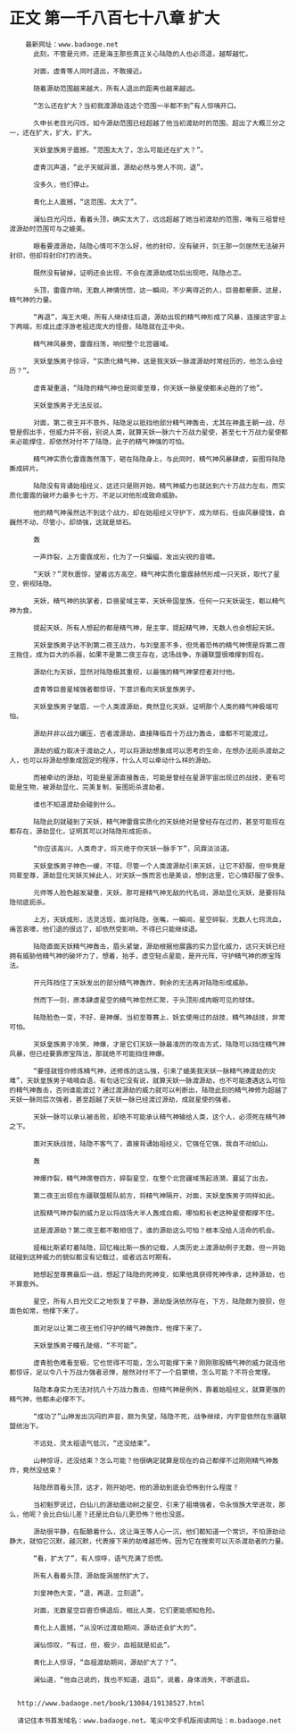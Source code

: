 # 正文 第一千八百七十八章 扩大
        最新网址：www.badaoge.net
          此刻，不管是元师，还是海王那些真正关心陆隐的人也必须退，越帮越忙。
      
          对面，虚青等人同时退出，不敢接近。
      
          随着源劫范围越来越大，所有人退出的距离也越来越远。
      
          “怎么还在扩大？当初我渡源劫连这个范围一半都不到”有人惊咦开口。
      
          久申长老目光闪烁，如今源劫范围已经超越了他当初渡劫时的范围，超出了大概三分之一，还在扩大，扩大，扩大。
      
          天妖皇族男子震撼，“范围太大了，怎么可能还在扩大？”。
      
          虚青沉声道，“此子天赋异禀，源劫必然与旁人不同，退”。
      
          没多久，他们停止。
      
          青化上人震撼，“这范围，太大了”。
      
          澜仙目光闪烁，看着头顶，确实太大了，远远超越了她当初渡劫的范围，唯有三祖曾经渡源劫时范围可与之媲美。
      
          眼看要渡源劫，陆隐心情可不怎么好，他的封印，没有破开，剑王那一剑居然无法破开封印，但却将封印打的消失。
      
          既然没有破掉，证明还会出现，不会在渡源劫成功后出现吧，陆隐忐忑。
      
          头顶，雷霆炸响，无数人神情恍惚，这一瞬间，不少离得近的人，巨兽都晕厥，这是，精气神的力量。
      
          “再退”，海王大喝，所有人继续往后退，源劫出现的精气神形成了风暴，连接这宇宙上下两端，形成比虚浮游老祖还庞大的怪兽，陆隐就在正中央。
      
          精气神风暴旁，雷霆扫荡，响彻整个北宫疆域。
      
          天妖皇族男子惊讶，“实质化精气神，这是我天妖一脉渡源劫时常经历的，他怎么会经历？”。
      
          虚青凝重道，“陆隐的精气神也是同辈至尊，你天妖一脉星使都未必胜的了他”。
      
          天妖皇族男子无法反驳。
      
          对面，第二夜王并不意外，陆隐足以抵挡他部分精气神轰击，尤其在神蛊王朝一战，尽管是假出手，但威力并不弱，别说人类，就算天妖一脉六十万战力星使，甚至七十万战力星使都未必能撑住，却依然对付不了陆隐，此子的精气神强的可怕。
      
          精气神实质化雷霆轰然落下，砸在陆隐身上，与此同时，精气神风暴肆虐，妄图将陆隐撕成碎片。
      
          陆隐没有背诵始祖经义，这还只是刚开始，精气神威力也就达到六十万战力左右，而实质化雷霆的破坏力最多七十万，不足以对他形成致命威胁。
      
          他的精气神虽然达不到这个战力，却在始祖经义守护下，成为顽石，任由风暴侵蚀，自巍然不动，尽管小，却顽强，这就是顽石。
      
          轰
      
          一声炸裂，上方雷霆成形，化为了一只蝙蝠，发出尖锐的音啸。
      
          “天妖？”灵秋震惊，望着远方高空，精气神实质化雷霆赫然形成一只天妖，取代了星空，俯视陆隐。
      
          天妖，精气神的执掌者，巨兽星域主宰，天妖帝国皇族，任何一只天妖诞生，都以精气神为食。
      
          提起天妖，所有人想起的都是精气神，是主宰，提起精气神，无数人也会想起天妖。
      
          天妖皇族男子达不到第二夜王战力，与刘皇差不多，但凭着恐怖的精气神愣是将第二夜王拖住，成为巨大的杀器，如果不是第二夜王存在，这场战争，东疆联盟很难撑到现在。
      
          源劫化为天妖，显然对陆隐极其重视，以最强的精气神掌控者对付他。
      
          虚青等巨兽星域强者都惊讶，下意识看向天妖皇族男子。
      
          天妖皇族男子皱眉，一个人类渡源劫，竟然显化天妖，证明那个人类的精气神极端可怕。
      
          源劫并非以战力碾压，否者渡源劫，直接降临百十万战力轰击，谁都不可能渡过。
      
          源劫的威力取决于渡劫之人，可以将源劫想象成可以思考的生命，在想办法扼杀渡劫之人，也可以将源劫想象成固定的程序，什么人可以牵动什么样的源劫。
      
          而被牵动的源劫，可能是星源直接轰击，可能是曾经在星源宇宙出现过的战技，更有可能是生物，被源劫显化，完美复制，妄图扼杀渡劫者。
      
          谁也不知道渡劫会碰到什么。
      
          陆隐此刻就碰到了天妖，精气神雷霆实质化的天妖绝对是曾经存在过的，甚至可能现在都存在，源劫显化，证明其可以对陆隐形成扼杀。
      
          “你应该高兴，人类奇才，将灭绝于你天妖一脉手下”，凤霖淡淡道。
      
          天妖皇族男子神色一缓，不错，尽管一个人类渡源劫引来天妖，让它不舒服，但毕竟是同辈至尊，源劫显化天妖灭掉此人，对天妖一族而言也是美谈，想到这里，它心情舒服了很多。
      
          元师等人脸色越发凝重，天妖，那可是精气神无敌的代名词，源劫显化天妖，是要将陆隐彻底扼杀。
      
          上方，天妖成形，活灵活现，面对陆隐，张嘴，一瞬间，星空碎裂，无数人七窍流血，痛苦哀嚎，他们退的很远了，却依然受影响，不得已只能继续退。
      
          陆隐直面天妖精气神轰击，眉头紧皱，源劫根据他展露的实力显化威力，这只天妖已经拥有威胁他精气神的破坏力了，想着，抬手，虚空轻点星能，是开元阵，守护精气神的原宝阵法。
      
          开元阵挡住了天妖发出的部分精气神轰炸，剩余的无法再对陆隐形成威胁。
      
          然而下一刻，原本肆虐星空的精气神忽然汇聚，于头顶形成肉眼可见的球体。
      
          陆隐脸色一变，不好，是神爆，当初至尊赛上，妖玄使用过的战技，精气神战技，非常可怕。
      
          天妖皇族男子冷笑，神爆，才是它们天妖一脉最凌厉的攻击方式，陆隐可以挡住精气神风暴，但已经要靠原宝阵法，那就绝不可能挡住神爆。
      
          “要怪就怪你修炼精气神，还修炼的这么强，引来了媲美我天妖一脉精气神渡劫的灾难”，天妖皇族男子喃喃自语，有句话它没有说，就算天妖一脉渡源劫，也不可能遭遇这么可怕的精气神轰击，否则谁能渡过？通过渡源劫的威力就可以判断出，陆隐此刻的精气神修为超越了天妖一脉同层次强者，甚至超越了天妖一脉已经渡过源劫，成就星使的强者。
      
          天妖一脉可以承认被击败，却绝不可能承认精气神输给人类，这个人，必须死在精气神之下。
      
          面对天妖战技，陆隐不客气了，直接背诵始祖经义，它强任它强，我自不动如山。
      
          轰
      
          神爆炸裂，精气神席卷四方，碎裂星空，在整个北宫疆域荡起涟漪，蔓延了出去。
      
          第二夜王出现在东疆联盟舰队前方，将精气神隔开，对面，天妖皇族男子同样如此。
      
          这股精气神炸裂的威力足以将战场大半人轰成白痴，哪怕和长老这种星使都撑不住。
      
          这是渡源劫？第二夜王都不敢相信了，谁的源劫这么可怕？根本没给人活命的机会。
      
          娅梅比斯紧盯着陆隐，回忆梅比斯一族的记载，人类历史上渡源劫例子无数，但一开始就碰到这种威力的貌似都没有记载过，或者远古时期有。
      
          她想起至尊赛最后一战，想起了陆隐的死神变，如果他真获得死神传承，这种源劫，也不算意外。
      
          星空，所有人目光交汇之地恢复了平静，源劫旋涡依然存在，下方，陆隐颇为狼狈，但面色如常，他撑下来了。
      
          面对足以让第二夜王他们守护的精气神轰炸，他撑下来了。
      
          天妖皇族男子瞳孔陡缩，“不可能”。
      
          虚青脸色难看至极，它也觉得不可能，怎么可能撑下来？刚刚那股精气神的威力就连他都惊讶，足以令八十万战力强者忌惮，居然对付不了一个启蒙境，怎么可能？不符合常理。
      
          陆隐本身实力无法对抗八十万战力轰击，但精气神是例外，靠着始祖经义，就算更强的精气神，他都未必撑不下。
      
          “成功了”山神发出沉闷的声音，颇为失望，陆隐不死，战争继续，内宇宙依然在东疆联盟统治下。
      
          不远处，灵太祖语气低沉，“还没结束”。
      
          山神惊讶，还没结束？怎么可能？他很确定就算是现在的自己都撑不过刚刚精气神轰炸，竟然没结束？
      
          陆隐昂首看头顶，这才，刚开始吧，他的源劫到底会恐怖到什么程度？
      
          当初魁罗说过，白仙儿的源劫震动树之星空，引来了祖境强者，令永恒族大举进攻，那么，他呢？会比白仙儿差？还是比白仙儿更恐怖？他也没底。
      
          源劫很平静，在酝酿着什么，这让海王等人心一沉，他们都知道一个常识，不怕源劫动静大，就怕它沉默，越沉默，代表接下来的劫难越恐怖，因为它在搜索可以灭杀渡劫者的力量。
      
          “看，扩大了”，有人惊呼，语气充满了恐慌。
      
          所有人看着头顶，源劫旋涡居然扩大了。
      
          刘皇神色大变，“退，再退，立刻退”。
      
          对面，无数星空巨兽恐惧退后，相比人类，它们更能感知危险。
      
          青化上人震撼，“从没听过渡劫期间，源劫还会扩大的”。
      
          澜仙惊叹，“有过，但，极少，血祖就是如此”。
      
          青化上人惊讶，“血祖渡劫期间，源劫扩大了？”。
      
          澜仙道，“他自己说的，我也不知道，退后”，说着，身体消失，不断退后。
      
      
      http://www.badaoge.net/book/13084/19138527.html
      
      请记住本书首发域名：www.badaoge.net。笔尖中文手机版阅读网址：m.badaoge.net